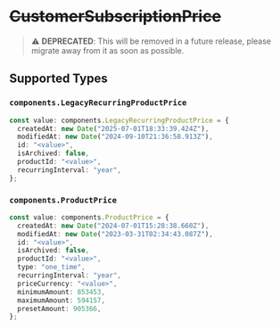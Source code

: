 # ~~CustomerSubscriptionPrice~~

> :warning: **DEPRECATED**: This will be removed in a future release, please migrate away from it as soon as possible.


## Supported Types

### `components.LegacyRecurringProductPrice`

```typescript
const value: components.LegacyRecurringProductPrice = {
  createdAt: new Date("2025-07-01T18:33:39.424Z"),
  modifiedAt: new Date("2024-09-10T21:36:58.913Z"),
  id: "<value>",
  isArchived: false,
  productId: "<value>",
  recurringInterval: "year",
};
```

### `components.ProductPrice`

```typescript
const value: components.ProductPrice = {
  createdAt: new Date("2024-07-01T15:28:38.660Z"),
  modifiedAt: new Date("2023-03-31T02:34:43.087Z"),
  id: "<value>",
  isArchived: false,
  productId: "<value>",
  type: "one_time",
  recurringInterval: "year",
  priceCurrency: "<value>",
  minimumAmount: 853453,
  maximumAmount: 594157,
  presetAmount: 905366,
};
```


